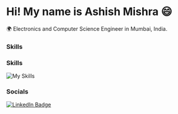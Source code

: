 Hi! My name is Ashish Mishra 😄
========================================================================================================================================

🌍 Electronics and Computer Science Engineer in Mumbai, India.
<br/>

### Skills

### Skills
![My Skills](https://go-skill-icons.vercel.app/api/icons?i=html,css,js,py,mysql,pbi,jupyter&titles=true)
<br/>
### Socials

<div id="badges">
  <a href="https://www.linkedin.com/in/ashish-mishra-0ba996217/">
    <img src="https://img.shields.io/badge/LinkedIn-blue?style=for-the-badge&logo=linkedin&logoColor=white" alt="LinkedIn Badge"/>
  </a>
</div>
